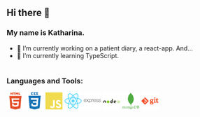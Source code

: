 ## Hi there 👋
### My name is **Katharina**.


- 🔭 I’m currently working on a patient diary, a react-app. And...
- 🌱 I’m currently learning TypeScript.
<!--
**katarguedas/katarguedas** is a ✨ _special_ ✨ repository because its `README.md` (this file) appears on your GitHub profile.

Here are some ideas to get you started:

- 🔭 I’m currently working on a patient diary
- 🌱 I’m currently learning ...
- 👯 I’m looking to collaborate on ...
- 🤔 I’m looking for help with ...
- 💬 Ask me about ...
- 📫 How to reach me: ...
- 😄 Pronouns: ...
- ⚡ Fun fact: ...
-->

#

<h3 align="left">Languages and Tools:</h3>
<p align="left"> <img src="https://github.com/devicons/devicon/blob/master/icons/html5/html5-plain-wordmark.svg" alt="html5" width="40" height="40"/> <img src="https://github.com/devicons/devicon/blob/master/icons/css3/css3-plain-wordmark.svg" alt="css" width="40" /> <img src="https://github.com/devicons/devicon/blob/master/icons/javascript/javascript-plain.svg" alt="jacaScript" width="40" /> <img src="https://github.com/devicons/devicon/blob/master/icons/react/react-original.svg" alt="react" width="40" /> <img src="https://github.com/devicons/devicon/blob/master/icons/express/express-original-wordmark.svg" alt="express" width="40" /> <img src="https://github.com/devicons/devicon/blob/master/icons/nodejs/nodejs-original-wordmark.svg" alt="nodejs" width="40" /> <img src="https://github.com/devicons/devicon/blob/master/icons/mongodb/mongodb-plain-wordmark.svg" alt="mongoDB" width="40" /> <img src="https://github.com/devicons/devicon/blob/master/icons/git/git-plain-wordmark.svg" alt="git" width="40" /> </p>


